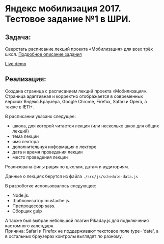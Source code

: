 # Яндекс мобилизация 2017. Тестовое задание №1 в ШРИ.

## Задача:
Сверстать расписание лекций проекта «Мобилизация» для всех трёх школ.
[Подробное описание задания](https://academy.yandex.ru/events/frontend/shri_msk-2017/)

[Live demo](https://roidesrois.github.io/)

## Реализация:
Создана страница с расписанием лекций проекта «Мобилизация». Страница адаптивная и корректно отображается в современных версиях Яндекс.Браузера, Google Chrome, Firefox, Safari и Opera, а также в IE11+.

В расписании указано следущее:

* школа, для которой читается лекция (или несколько школ для общих лекций)
* тема лекции
* имя лектора
* дополнительнуя информация о лекторе
* дата и время проведения лекции
* место проведения лекции

Реализована фильтрация по школам, датам и аудиториям.

Данные о лекциях берутся из файла `./src/js/schedule-data.js`

В разроботке использовалось следующее:

* Node.js. 
* Шаблонизатор mustache.js.
* Препроцессор sass. 
* Сборщик gulp

А также был выбран небольшой плагин Pikaday.js  для подключения кастомного календаря.   
Причина: Safari и Firefox не поддерживают текстовое поле type='date', а в остальных браузерах контролы выглядят по разному.
